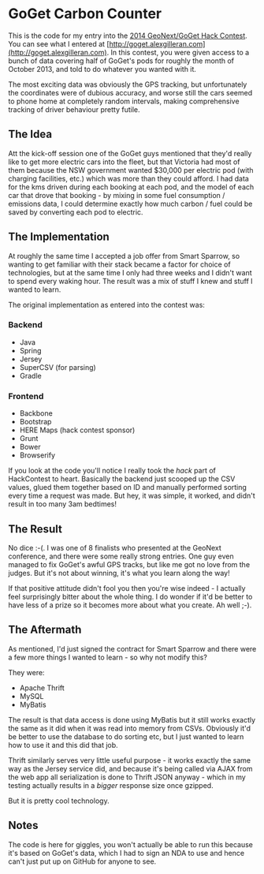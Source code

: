 GoGet Carbon Counter
====================

This is the code for my entry into the [2014 GeoNext/GoGet Hack Contest](http://www.geonext.com.au/hack-contest/). You can see what I entered at [http://goget.alexgilleran.com](http://goget.alexgilleran.com). In this contest, you were given access to a bunch of data covering half of GoGet's pods for roughly the month of October 2013, and told to do whatever you wanted with it.

The most exciting data was obviously the GPS tracking, but unfortunately the coordinates were of dubious accuracy, and worse still the cars seemed to phone home at completely random intervals, making comprehensive tracking of driver behaviour pretty futile.

The Idea
--------
Att the kick-off session one of the GoGet guys mentioned that they'd really like to get more electric cars into the fleet, but that Victoria had most of them because the NSW government wanted $30,000 per electric pod (with charging facilities, etc.) which was more than they could afford. I had data for the kms driven during each booking at each pod, and the model of each car that drove that booking - by mixing in some fuel consumption / emissions data, I could determine exactly how much carbon / fuel could be saved by converting each pod to electric.

The Implementation
------------------
At roughly the same time I accepted a job offer from Smart Sparrow, so wanting to get familiar with their stack became a factor for choice of technologies, but at the same time I only had three weeks and I didn't want to spend every waking hour. The result was a mix of stuff I knew and stuff I wanted to learn.

The original implementation as entered into the contest was:
### Backend
  - Java
  - Spring
  - Jersey
  - SuperCSV (for parsing)
  - Gradle

### Frontend
  - Backbone
  - Bootstrap
  - HERE Maps (hack contest sponsor)
  - Grunt
  - Bower
  - Browserify

If you look at the code you'll notice I really took the _hack_ part of HackContest to heart. Basically the backend just scooped up the CSV values, glued them together based on ID and manually performed sorting every time a request was made. But hey, it was simple, it worked, and didn't result in too many 3am bedtimes!

The Result
----------
No dice :-(. I was one of 8 finalists who presented at the GeoNext conference, and there were some really strong entries. One guy even managed to fix GoGet's awful GPS tracks, but like me got no love from the judges. But it's not about winning, it's what you learn along the way!

If that positive attitude didn't fool you then you're wise indeed - I actually feel surprisingly bitter about the whole thing. I do wonder if it'd be better to have less of a prize so it becomes more about what you create. Ah well ;-).

The Aftermath
-------------
As mentioned, I'd just signed the contract for Smart Sparrow and there were a few more things I wanted to learn - so why not modify this?

They were:
  - Apache Thrift
  - MySQL
  - MyBatis

The result is that data access is done using MyBatis but it still works exactly the same as it did when it was read into memory from CSVs. Obviously it'd be better to use the database to do sorting etc, but I just wanted to learn how to use it and this did that job.

Thrift similarly serves very little useful purpose - it works exactly the same way as the Jersey service did, and because it's being called via AJAX from the web app all serialization is done to Thrift JSON anyway - which in my testing actually results in a _bigger_ response size once gzipped.

But it is pretty cool technology.

Notes
-----
The code is here for giggles, you won't actually be able to run this because it's based on GoGet's data, which I had to sign an NDA to use and hence can't just put up on GitHub for anyone to see.